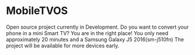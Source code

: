 # MobileTVOS
Open source project currently in Development. Do you want to convert your phone in a mini Smart TV? You are in the right place! You only need approximately 20 minutes and a Samsung Galaxy J5 2016(sm-j510fn) The project will be available for more devices early.
